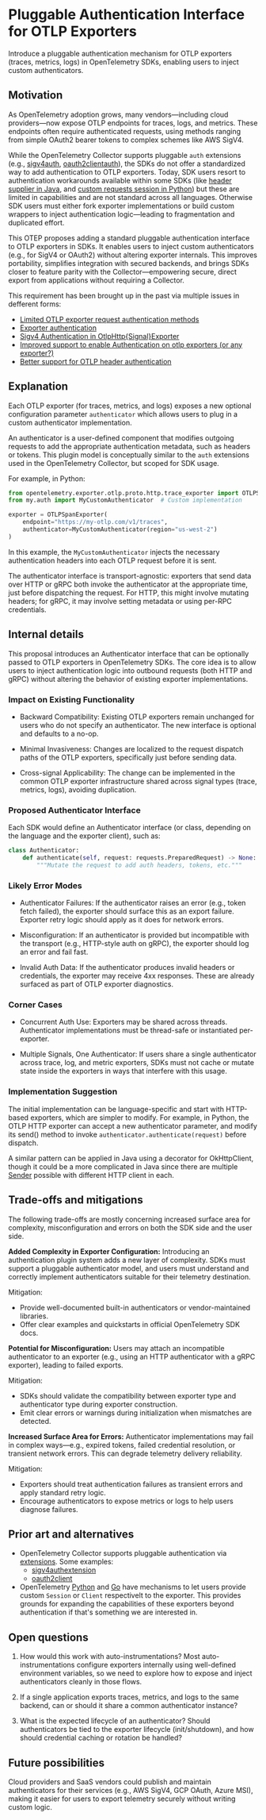 # Pluggable Authentication Interface for OTLP Exporters

Introduce a pluggable authentication mechanism for OTLP exporters (traces, metrics, logs) in OpenTelemetry SDKs, enabling users to inject custom authenticators.

## Motivation

As OpenTelemetry adoption grows, many vendors—including cloud providers—now expose OTLP endpoints for traces, logs, and metrics. These endpoints often require authenticated requests, using methods ranging from simple OAuth2 bearer tokens to complex schemes like AWS SigV4.

While the OpenTelemetry Collector supports pluggable `auth` extensions (e.g., [sigv4auth](https://github.com/open-telemetry/opentelemetry-collector-contrib/tree/main/extension/sigv4authextension), [oauth2clientauth](https://github.com/open-telemetry/opentelemetry-collector-contrib/tree/main/extension/oauth2clientauthextension)), the SDKs do not offer a standardized way to add authentication to OTLP exporters. Today, SDK users resort to authentication workarounds available within some SDKs (like [header supplier in Java](https://opentelemetry.io/docs/languages/java/sdk/#authentication), and [custom requests session in Python](https://github.com/open-telemetry/opentelemetry-python/issues/4459#issuecomment-2711675191)) but these are limited in capabilities and are not standard across all languages. Otherwise SDK users must either fork exporter implementations or build custom wrappers to inject authentication logic—leading to fragmentation and duplicated effort.

This OTEP proposes adding a standard pluggable authentication interface to OTLP exporters in SDKs. It enables users to inject custom authenticators (e.g., for SigV4 or OAuth2) without altering exporter internals. This improves portability, simplifies integration with secured backends, and brings SDKs closer to feature parity with the Collector—empowering secure, direct export from applications without requiring a Collector.

This requirement has been brought up in the past via multiple issues in defferent forms:

* [Limited OTLP exporter request authentication methods](https://github.com/open-telemetry/opentelemetry-specification/issues/4390)
* [Exporter authentication](https://github.com/open-telemetry/opentelemetry-specification/issues/1344)
* [Sigv4 Authentication in OtlpHttp{Signal}Exporter](https://github.com/open-telemetry/opentelemetry-java/issues/7002)
* [Improved support to enable Authentication on otlp exporters (or any exporter?)](https://github.com/open-telemetry/opentelemetry-java/issues/4590)
* [Better support for OTLP header authentication](https://github.com/open-telemetry/opentelemetry-java/issues/4292)

## Explanation

Each OTLP exporter (for traces, metrics, and logs) exposes a new optional configuration parameter `authenticator` which allows users to plug in a custom authenticator implementation.

An authenticator is a user-defined component that modifies outgoing requests to add the appropriate authentication metadata, such as headers or tokens. This plugin model is conceptually similar to the `auth` extensions used in the OpenTelemetry Collector, but scoped for SDK usage.

For example, in Python:

```python
from opentelemetry.exporter.otlp.proto.http.trace_exporter import OTLPSpanExporter
from my.auth import MyCustomAuthenticator  # Custom implementation

exporter = OTLPSpanExporter(
    endpoint="https://my-otlp.com/v1/traces",
    authenticator=MyCustomAuthenticator(region="us-west-2")
)
```

In this example, the `MyCustomAuthenticator` injects the necessary authentication headers into each OTLP request before it is sent.

The authenticator interface is transport-agnostic: exporters that send data over HTTP or gRPC both invoke the authenticator at the appropriate time, just before dispatching the request. For HTTP, this might involve mutating headers; for gRPC, it may involve setting metadata or using per-RPC credentials.

## Internal details

This proposal introduces an Authenticator interface that can be optionally passed to OTLP exporters in OpenTelemetry SDKs. The core idea is to allow users to inject authentication logic into outbound requests (both HTTP and gRPC) without altering the behavior of existing exporter implementations.

### Impact on Existing Functionality

- Backward Compatibility: Existing OTLP exporters remain unchanged for users who do not specify an authenticator. The new interface is optional and defaults to a no-op.

- Minimal Invasiveness: Changes are localized to the request dispatch paths of the OTLP exporters, specifically just before sending data.

- Cross-signal Applicability: The change can be implemented in the common OTLP exporter infrastructure shared across signal types (trace, metrics, logs), avoiding duplication.

### Proposed Authenticator Interface

Each SDK would define an Authenticator interface (or class, depending on the language and the exporter client), such as:

```python
class Authenticator:
    def authenticate(self, request: requests.PreparedRequest) -> None:
        """Mutate the request to add auth headers, tokens, etc."""
```

### Likely Error Modes

- Authenticator Failures: If the authenticator raises an error (e.g., token fetch failed), the exporter should surface this as an export failure. Exporter retry logic should apply as it does for network errors.

- Misconfiguration: If an authenticator is provided but incompatible with the transport (e.g., HTTP-style auth on gRPC), the exporter should log an error and fail fast.

- Invalid Auth Data: If the authenticator produces invalid headers or credentials, the exporter may receive 4xx responses. These are already surfaced as part of OTLP exporter diagnostics.

### Corner Cases

- Concurrent Auth Use: Exporters may be shared across threads. Authenticator implementations must be thread-safe or instantiated per-exporter.

- Multiple Signals, One Authenticator: If users share a single authenticator across trace, log, and metric exporters, SDKs must not cache or mutate state inside the exporters in ways that interfere with this usage.

### Implementation Suggestion

The initial implementation can be language-specific and start with HTTP-based exporters, which are simpler to modify. For example, in Python, the OTLP HTTP exporter can accept a new authenticator parameter, and modify its send() method to invoke `authenticator.authenticate(request)` before dispatch.

A similar pattern can be applied in Java using a decorator for OkHttpClient, though it could be a more complicated in Java since there are multiple [Sender](https://opentelemetry.io/docs/languages/java/sdk/#senders) possible with different HTTP client in each.

## Trade-offs and mitigations

The following trade-offs are mostly concerning increased surface area for complexity, misconfiguration and errors on both the SDK side and the user side.

**Added Complexity in Exporter Configuration:**
Introducing an authentication plugin system adds a new layer of complexity. SDKs must support a pluggable authenticator model, and users must understand and correctly implement authenticators suitable for their telemetry destination.

Mitigation:

- Provide well-documented built-in authenticators or vendor-maintained libraries.
- Offer clear examples and quickstarts in official OpenTelemetry SDK docs.

**Potential for Misconfiguration:**
Users may attach an incompatible authenticator to an exporter (e.g., using an HTTP authenticator with a gRPC exporter), leading to failed exports.

Mitigation:

- SDKs should validate the compatibility between exporter type and authenticator type during exporter construction.
- Emit clear errors or warnings during initialization when mismatches are detected.

**Increased Surface Area for Errors:**
Authenticator implementations may fail in complex ways—e.g., expired tokens, failed credential resolution, or transient network errors. This can degrade telemetry delivery reliability.

Mitigation:

- Exporters should treat authentication failures as transient errors and apply standard retry logic.
- Encourage authenticators to expose metrics or logs to help users diagnose failures.

## Prior art and alternatives

- OpenTelemetry Collector supports pluggable authentication via [extensions](https://opentelemetry.io/docs/collector/building/authenticator-extension/). Some examples:
  - [sigv4authextension](https://github.com/open-telemetry/opentelemetry-collector-contrib/tree/main/extension/sigv4authextension)
  - [oauth2client](https://github.com/open-telemetry/opentelemetry-collector-contrib/tree/main/extension/oauth2clientauthextension)
- OpenTelemetry [Python](https://github.com/open-telemetry/opentelemetry-python/blob/037e9cb100a78ee2b50d297aaa381b1097708041/exporter/opentelemetry-exporter-otlp-proto-http/src/opentelemetry/exporter/otlp/proto/http/trace_exporter/__init__.py#L76) and [Go](https://github.com/open-telemetry/opentelemetry-go/pull/6688) have mechanisms to let users provide custom `Session` or `Client` respectivelt to the exporter. This provides grounds for expanding the capabilities of these exporters beyond authentication if that's something we are interested in.

## Open questions

1. How would this work with auto-instrumentations? Most auto-instrumentations configure exporters internally using well-defined environment variables, so we need to explore how to expose and inject authenticators cleanly in those flows.

2. If a single application exports traces, metrics, and logs to the same backend, can or should it share a common authenticator instance?

3. What is the expected lifecycle of an authenticator? Should authenticators be tied to the exporter lifecycle (init/shutdown), and how should credential caching or rotation be handled?

## Future possibilities

Cloud providers and SaaS vendors could publish and maintain authenticators for their services (e.g., AWS SigV4, GCP OAuth, Azure MSI), making it easier for users to export telemetry securely without writing custom logic.
